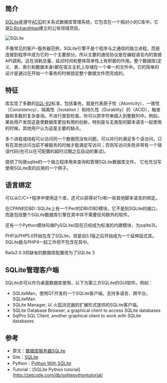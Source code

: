 ## 简介

[SQLite](http://www.sqlite.org/)是遵守[ACID](http://en.wikipedia.org/wiki/ACID)的关系式数据库管理系统，它包含在一个相对小的C库中。它是[D.RichardHipp](http://en.wikipedia.org/wiki/D._Richard_Hipp)建立的公有领域项目。

![SQLite](http://www.ostools.net/uploads/apidocs/sqlite/images/sqlite370_banner.gif)

不像常见的客户-服务器范例，SQLite引擎不是个程序与之通信的独立进程，而是连接到程序中成为它的一个主要部分。所以主要的通信协议是在编程语言内的直接API调用。这在消耗总量、延迟时间和整体简单性上有积极的作用。整个数据库(定义、表、索引和数据本身)都在宿主主机上存储在一个单一的文件中。它的简单的设计是通过在开始一个事务的时候锁定整个数据文件而完成的。

## 特征

库实现了多数的[SQL-92](http://www.contrib.andrew.cmu.edu/~shadow/sql/sql1992.txt)标准，包括事务，就是代表原子性（Atomicity）、一致性（Consistency）、隔离性（Isolation
）和持久性（Durablity）的（ACID），触发器和多数的复杂查询。不进行类型检查。你可以把字符串插入到整数列中。例如，某些用户发现这是使数据库更加有用的创新，特别是与无类型的脚本语言一起使用的时候。其他用户认为这是主要的缺点。

多个进程或线程可以访问同一个数据而没有问题。可以并行的满足多个读访问。只有在其他访问当前不被服务的时候才能满足写访问；否则写访问失败并带有一个错误代码(也可以在可配置的超时过期之后自动的重试)。

提供了叫做sqlite的一个独立程序用来查询和管理SQLite数据库文件。 它也充当写使用SQLite库的应用的一个例子。

## 语言绑定

可以从C/C++程序中使用这个库，还可以获得对Tcl和一些其他脚本语言的绑定。

在CPAN的DBD::SQLite上有一个Perl的DBI/DBD模块，它不是到SQLite的接口，而是包括整个SQLite数据库引擎在其中并不需要任何额外的软件。

还有一个Python模块叫做PySQLite(现在已经成为标准的内建模块，为sqlite3)。

PHP从PHP5.0开始包含了SQLite，但是自5.1版之后开始成为一个延伸函式库。SQLite能与PHP4一起工作但不包含在其中。

Rails2.0.3将缺省的数据库配置改为了SQLite 3

## SQLite管理客户端

SQLite亦可以作为桌面数据库使用，以下为第三方SQLite的GUI软件。例如：

* SQLiteMan，使用QT开发的一个SQLite客户端，支持多语言、跨平台。SQLiteMan
* SQLite Manager, 以 火狐浏览器的扩展形式提供的SQLite客户端。
* SQLite Database Browser, a graphical client to access SQLite databases
* SqlPro SQL Client, another graphical client to work with SQLite databases

## 参考

 * 原文：[数据库服务器SQLite](http://www.oschina.net/p/sqlite)
 * Site：[SQLite](http://www.sqlite.org/)
 * Python：[Python With SQLite](http://docs.python.org/release/2.5.2/lib/module-sqlite3.html)
 * Tutorial：[SQLite Python tutorial](http://zetcode.com/db/sqlitepythontutorial/
